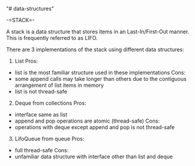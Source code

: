 "# data-structures" 

-=STACK=-

A stack is a data structure that stores items in an Last-In/First-Out manner. This is frequently referred to as LIFO.

There are 3 implementations of the stack using different data structures:

1. List
Pros:
- list is the most familiar structure used in these implementations
Cons:
- some append calls may take longer than others due to the contiguous arrangement of list items in memory
- list is not thread-safe

2. Deque from collections
Pros:
- interface same as list
- append and pop operations are atomic (thread-safe)
Cons:
- operations with deque except append and pop is not thread-safe

3. LifoQueue from queue
Pros:
- full thread-safe
Cons:
- unfamiliar data structure with interface other than list and deque